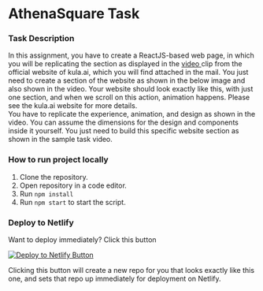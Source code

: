 # AthenaSquare Task

### Task Description

In this assignment, you have to create a ReactJS-based web page, in which you will be replicating the section as displayed in the <a href='https://drive.google.com/file/d/1FX59nA3z2JA7OAN2CWGPYHxDI1eGKF6T/view?usp=sharing'> video </a> clip from the official website of kula.ai, which you will find attached in the mail. You just need to create a section of the website as shown in the below image and also shown in the video. Your website should look exactly like this, with just one section, and when we scroll on this action, animation happens. Please see the kula.ai website for more details.<br/>
You have to replicate the experience, animation, and design as shown in the video. You can assume the dimensions for the design and components inside it
yourself. You just need to build this specific website section as shown in the sample task video.

### How to run project locally

1. Clone the repository. <br/>
2. Open repository in a code editor. <br/>
3. Run `npm install` <br/>
4. Run `npm start` to start the script. <br/>

### Deploy to Netlify

Want to deploy immediately? Click this button

[![Deploy to Netlify Button](https://www.netlify.com/img/deploy/button.svg)](https://app.netlify.com/start/deploy?repository=https://github.com/AnkitNub/athenasquare_task)

Clicking this button will create a new repo for you that looks exactly like this one, and sets that repo up immediately for deployment on Netlify.
